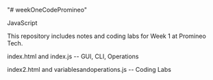 "# weekOneCodePromineo" 
<p>JavaScript</p>
<p>This repository includes notes and coding labs for Week 1 at Promineo Tech.</p>
<p>index.html and index.js  -- GUI, CLI, Operations</p>
<p>index2.html and variablesandoperations.js -- Coding Labs</p>

